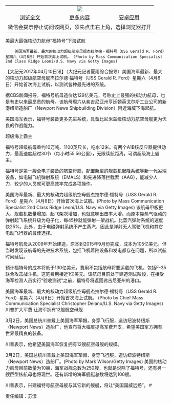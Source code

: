 

<table>
  <tr>
    <td align="center" colspan="3">
      <a href="https://github.com/ogate/ogate/blob/master/README.md"><img src="https://cloud.githubusercontent.com/assets/11880933/13434984/f430fae2-e012-11e5-814f-c2df1e82b247.jpg"/></a>
    </td>
  </tr>
  <tr>
    <td align="center">
      <a href="https://s3.ap-south-1.amazonaws.com/ogatem/oGate.htm?c817063&from=oNote">浏览全文</a>
    </td>
    <td align="center">
      <a href="https://s3.ap-south-1.amazonaws.com/ogatem/oGate.htm?from=oNote">更多内容</a>
    </td>
    <td align="center">
      <a href="https://raw.githubusercontent.com/ogate/up/master/ogate.apk">安卓应用</a>
    </td>
  </tr>
  <tr>
    <td align="center" colspan="3">
      微信会提示停止访问该网页，须先点击右上角，选择浏览器打开
    </td>
  </tr>
</table>    



美最大最强核动力航母“福特号”下海试航






        美国海军最新、最大的核动力超级航空母舰杰拉尔德‧福特号（USS Gerald R. Ford）星期六（4月8日）开始首次海上试航。 (Photo by Mass Communication Specialist 2nd Class Ridge Leoni/U.S. Navy via Getty Images)




【大纪元2017年04月10日讯】（大纪元记者夏雨综合报导）美国海军最新、最大的核动力超级航空母舰杰拉尔德‧福特号（USS Gerald R. Ford）星期六（4月8日）开始首次海上试航，以测试各种最先进的系统。


据CBS新闻报导，福特号航母造价达129亿美元，号称史上最强的核动力航母，也是有史以来最昂贵的航母。该航母周六从弗吉尼亚州亨廷顿英戈尔斯工业公司的新港纽斯造船厂（Newport News Shipbuilding Division）附近海域下海起航。


美国海军表示，福特号装备更多先进系统，具备比尼米兹级核动力航空母舰更为优良的作战能力。


超级海上霸主


福特号超级航母重约10万吨、1100英尺长，吃水12米。有两个A1B核反应器提供动力，最高速度超过30节（每小时55.56公里），无限续航距离，可谓超级海上霸主。


福特号是第一艘全电子装备的航空母舰，配置新型的舰载机起降系统等新一代尖端设备，如电磁飞机弹射系统（EMALS）和先进降落拦截索（AAG），能减少人力，较少的人员就可更高效率完成各项操作。


美国海军最新、最大的核动力超级航空母舰杰拉尔德‧福特号（USS Gerald R. Ford）星期六（4月8日）开始首次海上试航。(Photo by Mass Communication Specialist 2nd Class Ridge Leoni/U.S. Navy via Getty Images)
该航母甲板更大、舰载机数量增加、起飞架次增加，也就意味出击率大增。而原本靠蒸气驱动的弹射起飞系统升级为电子化，每45秒就能弹射一架战机。比蒸汽弹射系统的速度快25%。此外，由于电磁弹射系统不产生蒸汽，因此是弹射无人驾驶飞机和其它电动飞行器的最佳选择。





福特号航母从2009年开始建造，原本到2015年9月份完成，成本为105亿美元。但当时发现该航母的先进技术系统，包括飞机着陆设备和发电都存在问题，所以试航时间延后。


预计福特号的成本将低于130亿美元，费用不包括航母将要运载的飞机，包括F-35联合攻击战斗机，这笔费用接近1亿美元。该航母目前处于建造测试阶段，在接受海军检测人员实行“验收测试”之前，福特号将返回弗吉尼亚州的港口。


美国海军最新、最大的核动力超级航空母舰杰拉尔德‧福特号（USS Gerald R. Ford）星期六（4月8日）开始首次海上试航。 (Photo by Chief Mass Communication Specialist Christopher Delano/U.S. Navy via Getty Images)
川普扩大军费 让海军拥有12艘航空母舰


3月2日，美国总统川普戴上美国海军军帽，身穿飞行服，造访纽波特纽斯（Newport News）造船厂，他宣布将大幅度提高军费开支，希望美国军方拥有世界最精良的装备。


川普表示，他希望美国海军恢复拥有12艘航空母舰的规模。


3月2日，美国总统川普戴上美国海军军帽，身穿飞行服，造访纽波特纽斯（Newport News）造船厂。(Photo by Mark Wilson/Getty Images)
美国的核动力航母目前数量为10艘，海军战舰总数为250艘，也就是说除了福特号，还有另一艘巨型核航母也将现世。还有新增的海军舰艇总数将达到100艘。


川普表示，兴建福特号航空母舰与其它新的舰艇，将让“美国国威远扬”。＃


责任编辑：苏漾



